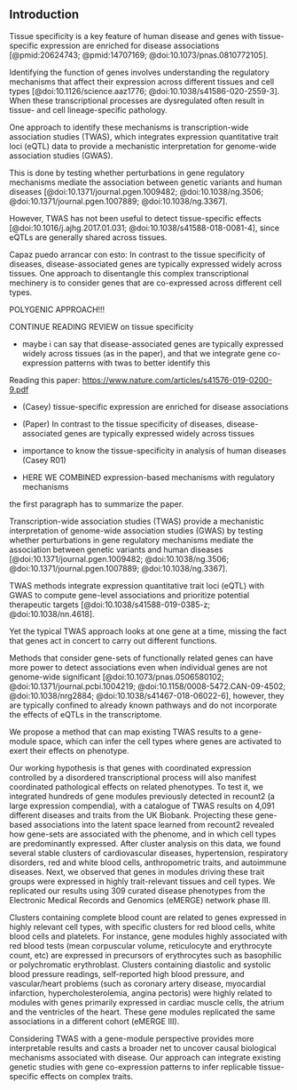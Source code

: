 ## Introduction

<!--
# Things to remember:

1. There is some introduction in the BDS conference abstract, and also in the one for the CSHL that we didn't submit.
1. something like "identify the precise cell type, not only the tissue"

# Important papers


- mention here the funichelo (or something like that) about paper that eQTL are not useful to identify tissue of origin
From this paper, say that we shared the same principle by using gene expression data to infer context, and TWAS to find gene-disease associations (because of great sample size) (another way of saying it is imputed transcriptomes from GWAS)

- From Casey's R01:
"Tissue specificity is also a key feature of human disease and genes with tissue-specific expression are
enriched for disease associations 8–10"
LIST THOSE PAPERS HERE:
   - 8. Cai, J. J. & Petrov, D. A. Relaxed purifying selection and possibly high rate of adaptation in
   primate lineage-specific genes. Genome Biol. Evol. 2, 393–409 (2010).
   - 9. Winter, E. E., Goodstadt, L. & Ponting, C. P. Elevated rates of protein secretion, evolution, and
   disease among tissue-specific genes. Genome Res. 14, 54–61 (2004).
   - 10. Lage, K., Hansen, N. T., Karlberg, E. O., Eklund, A. C., Roque, F. S., Donahoe, P. K., Szallasi, Z.,
   Jensen, T. S. & Brunak, S. A large-scale analysis of tissue-specific pathology and gene
   expression of human disease genes and complexes. Proc. Natl. Acad. Sci. 105, 20870–20875
   (2008).

- Predicting genotype-specific gene regulatory networks
https://www.biorxiv.org/content/10.1101/2021.01.18.427134v1?rss=1
I like the ideas mentioned in the abstract and introduction of this paper.

- Identification of therapeutic targets from genetic association studies using hierarchical component analysis
Highly related paper.
See notes here https://drive.google.com/file/d/1C-6OGDxo3lG4_1b33prplsZ22r5hwjkq/view
Cite this paper about GWAS component, gene modules, and S-PrediXcan.
Some limitations of this method:
1. They find co-expression modules in GTEx only, we do it across recount2.
1. They use weighted correlation network analysis (WGCNA) to find modules,
   which seems simple.  We use PLIER with prior knowledge.
1. This is how they find a module: ``The eigen-gene component was then computed
   as the first principal component of the expression matrix of co-expressed
   genes''
1. ``Among 44 tissues analyzed, we generally detected 213±89 co-expression
   modules in one tissue.''
-->


Tissue specificity is a key feature of human disease and genes with tissue-specific expression are enriched for disease associations [@pmid:20624743; @pmid:14707169; @doi:10.1073/pnas.0810772105].
<!--  -->
Identifying the function of genes involves understanding the regulatory mechanisms that affect their expression across different tissues and cell types [@doi:10.1126/science.aaz1776; @doi:10.1038/s41586-020-2559-3].
When these transcriptional processes are dysregulated often result in tissue- and cell lineage-specific pathology.
<!--  -->
One approach to identify these mechanisms is transcription-wide association studies (TWAS), which integrates expression quantitative trait loci (eQTL) data to provide a mechanistic interpretation for genome-wide association studies (GWAS).
<!-- Transcription-wide association studies (TWAS) integrate expression quantitative trait loci (eQTL) data to provide a mechanistic interpretation for genome-wide association studies (GWAS). -->
This is done by testing whether perturbations in gene regulatory mechanisms mediate the association between genetic variants and human diseases [@doi:10.1371/journal.pgen.1009482; @doi:10.1038/ng.3506; @doi:10.1371/journal.pgen.1007889; @doi:10.1038/ng.3367].
<!--  -->
However, TWAS has not been useful to detect tissue-specific effects [@doi:10.1016/j.ajhg.2017.01.031; @doi:10.1038/s41588-018-0081-4], since eQTLs are generally shared across tissues.
<!-- TODO: Question: Y el paper de mashr? https://www.nature.com/articles/s41588-018-0268-8#Sec12 -->


Capaz puedo arrancar con esto:
In contrast to the tissue specificity of diseases, disease-associated genes are typically expressed widely across tissues.
One approach to disentangle this complex transcriptional mechinery is to consider genes that are co-expressed across different cell types.


POLYGENIC APPROACH!!!

<!-- Recent newly developed resources allow researchers to comprehensively study epigenomic marks across different tissues and cell types [@doi:10.1038/s41586-020-03145-z], covering -->

CONTINUE READING REVIEW on tissue specificity
- maybe i can say that disease-associated genes are typically expressed widely across tissues (as in the paper), and that we integrate gene co-expression patterns with twas to better identify this

Reading this paper: https://www.nature.com/articles/s41576-019-0200-9.pdf
- (Casey) tissue-specific expression are enriched for disease associations
- (Paper) In contrast to the tissue specificity of
diseases, disease-associated genes are typically expressed
widely across tissues


- importance to know the tissue-specificity in analysis of human diseases (Casey R01)
- HERE WE COMBINED expression-based mechanisms with regulatory mechanisms

the first paragraph has to summarize the paper.





Transcription-wide association studies (TWAS) provide a mechanistic interpretation of genome-wide association studies (GWAS) by testing whether perturbations in gene regulatory mechanisms mediate the association between genetic variants and human diseases [@doi:10.1371/journal.pgen.1009482; @doi:10.1038/ng.3506; @doi:10.1371/journal.pgen.1007889; @doi:10.1038/ng.3367].
<!--  -->
TWAS methods integrate expression quantitative trait loci (eQTL) with GWAS to compute gene-level associations and prioritize potential therapeutic targets [@doi:10.1038/s41588-019-0385-z; @doi:10.1038/nn.4618].
<!--  -->
Yet the typical TWAS approach looks at one gene at a time, missing the fact that genes act in concert to carry out different functions.
<!--  -->
Methods that consider gene-sets of functionally related genes can have more power to detect associations even when individual genes are not genome-wide significant [@doi:10.1073/pnas.0506580102; @doi:10.1371/journal.pcbi.1004219; @doi:10.1158/0008-5472.CAN-09-4502; @doi:10.1038/nrg2884; @doi:10.1038/s41467-018-06022-6], however, they are typically confined to already known pathways and do not incorporate the effects of eQTLs in the transcriptome.

<!-- Pathway analysis considers groups of functionally related genes when studying a phenotype of interest, and it has been shown that this gene-set-based approach can have more power to detect associations even when individual genes are not gnenome-wide significant [@doi:10.1158/0008-5472.CAN-09-4502; @doi:10.1038/nrg2884; @doi:].

Current gene-set-based methods [; ] are generally confined to enrichment analysis using known cannonical pathways, and do not incorporate the effects of eQTLs in the transcriptome. -->


We propose a method that can map existing TWAS results to a gene-module space, which can infer the cell types where genes are activated to exert their effects on phenotype.

Our working hypothesis is that genes with coordinated expression controlled by a disordered transcriptional process will also manifest coordinated pathological effects on related phenotypes. To test it, we integrated hundreds of gene modules previously detected in recount2 (a large expression compendia), with a catalogue of TWAS results on 4,091 different diseases and traits from the UK Biobank. Projecting these gene-based associations into the latent space learned from recount2 revealed how gene-sets are associated with the phenome, and in which cell types are predominantly expressed. After cluster analysis on this data, we found several stable clusters of cardiovascular diseases, hypertension, respiratory disorders, red and white blood cells, anthropometric traits, and autoimmune diseases. Next, we observed that genes in modules driving these trait groups were expressed in highly trait-relevant tissues and cell types. We replicated our results using 309 curated disease phenotypes from the Electronic Medical Records and Genomics (eMERGE) network phase III.





Clusters containing complete blood count are related to genes expressed in highly relevant cell types, with specific clusters for red blood cells, white blood cells and platelets. For instance, gene modules highly associated with red blood tests (mean corpuscular volume, reticulocyte and erythrocyte count, etc) are expressed in precursors of erythrocytes such as basophilic or polychromatic erythroblast. Clusters containing diastolic and systolic blood pressure readings, self-reported high blood pressure, and vascular/heart problems (such as coronary artery disease, myocardial infarction, hypercholesterolemia, angina pectoris) were highly related to modules with genes primarily expressed in cardiac muscle cells, the atrium and the ventricles of the heart. These gene modules replicated the same associations in a different cohort (eMERGE III).

Considering TWAS with a gene-module perspective provides more interpretable results and casts a broader net to uncover causal biological mechanisms associated with disease. Our approach can integrate existing genetic studies with gene co-expression patterns to infer replicable tissue-specific effects on complex traits.

